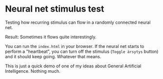 # Neural net stimulus test

Testing how recurring stimulus can flow in a randomly connected neural net.

Result: Sometimes it flows quite interestingly.

You can run the `index.html` in your browser. If the neural net starts to
perform a "heartbeat", you can turn off the stimulus (`Toggle ärsytys` button)
and it should keep going. Whatever that means.

This is just a quick demo of one of my ideas about General Artificial
Intelligence. Nothing much.
